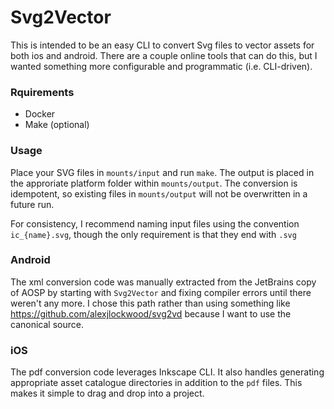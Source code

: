 # Svg2Vector

This is intended to be an easy CLI to convert Svg files to vector assets for both ios and android. There are a couple online tools that can do this, but I wanted something more configurable and programmatic (i.e. CLI-driven).

### Rquirements

- Docker
- Make (optional)

### Usage

Place your SVG files in `mounts/input` and run `make`. The output is placed in the approriate platform folder within `mounts/output`. The conversion is idempotent, so existing files in `mounts/output` will not be overwritten in a future run.

For consistency, I recommend naming input files using the convention `ic_{name}.svg`, though the only requirement is that they end with `.svg`

### Android

The xml conversion code was manually extracted from the JetBrains copy of AOSP by starting with `Svg2Vector` and fixing compiler errors until there weren't any more. I chose this path rather than using something like https://github.com/alexjlockwood/svg2vd because I want to use the canonical source.

### iOS

The pdf conversion code leverages Inkscape CLI. It also handles generating appropriate asset catalogue directories in addition to the `pdf` files. This makes it simple to drag and drop into a project.
